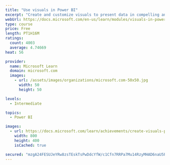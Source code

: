 ```yaml
---
title: "Use visuals in Power BI"
excerpt: "Create and customize visuals to present data in compelling and insightful ways."
webUrl: https://docs.microsoft.com/en-us/learn/modules/visuals-in-power-bi/
type: course
price: Free
length: PT1H16M
ratings:
  count: 4003
  average: 4.74669
heat: 56

provider:
  name: Microsoft Learn
  domain: microsoft.com
  images:
    - url: /assets/images/organizations/microsoft.com-50x50.jpg
      width: 50
      height: 50

levels:
  - Intermediate

topics:
  - Power BI

images:
  - url: https://docs.microsoft.com/learn/achievements/create-visuals-power-bi-desktop-social.png
    width: 800
    height: 400
    isCached: true

secured: "mzgA24FESUJeYRw8zsTEskTsPwDdcYfW/c1Cfn7RRPa7Mu14RzyMHAD6naU5PyH1eW+/Y8bYwAsSmH+efjug+c7ko4CaQD8ATckF4o05hMNg2AyuWKmVTx3r74LshJLxUT8jXEHTjmFdF3GhIA0u80eBnsDzkUinqAOIiYyxI3bEgOuAZP4uzfhL3uOereMw2BhO2Ona5FSVgBnRNUZ6Pc5MP3ieLIHN8e6r3dYnYm4ouoZ/iDUoJsz1ncgDpXe+o1M8wj6+QjfnvZvKwOjAvH2GH0yfbcdscX5t1ZiAwXgegv2N2EHHFz0jezxBXbqXi+NN2q8zDa28mrDqggvE4tNnfQnWL+eGaAJ7P7DMN/qU2kES3WHLzaY0CPE7wxvoH3PhZ1AoES3OnDtaLRUyjbUzrl2v54qOIhPzevKawfU=;eI7N7XKh07xjXhI2r/FXFg=="
---
```


